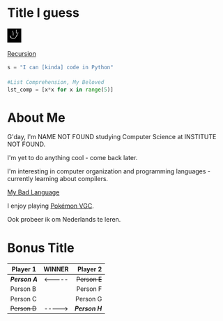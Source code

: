 Title I guess
=============

![Tim](OurHolyLordAndSavior.png)

[Recursion](https://ShackWoods.github.io)

```python
s = "I can [kinda] code in Python"

#List Comprehension, My Beloved
lst_comp = [x*x for x in range(5)]
```

# About Me

G'day, I'm NAME NOT FOUND studying Computer Science at INSTITUTE NOT FOUND.

I'm yet to do anything cool - come back later.

I'm interesting in computer organization and programming languages - currently learning about compilers.

[My Bad Language](https://github.com/ShackWoods/Programming-Language/blob/main/README.md)

I enjoy playing [Pokémon VGC](https://shackwoods.github.io/PKMN/VGC/).

Ook probeer ik om Nederlands te leren.

Bonus Title
===========

| **Player 1** | **WINNER** | **Player 2** |
|---|:---:|---:|
| ***Person A*** | <----- | ~~Person E~~ |
| Person B |  | Person F |
| Person C |  | Person G |
| ~~Person D~~ | -----> | ***Person H*** |
